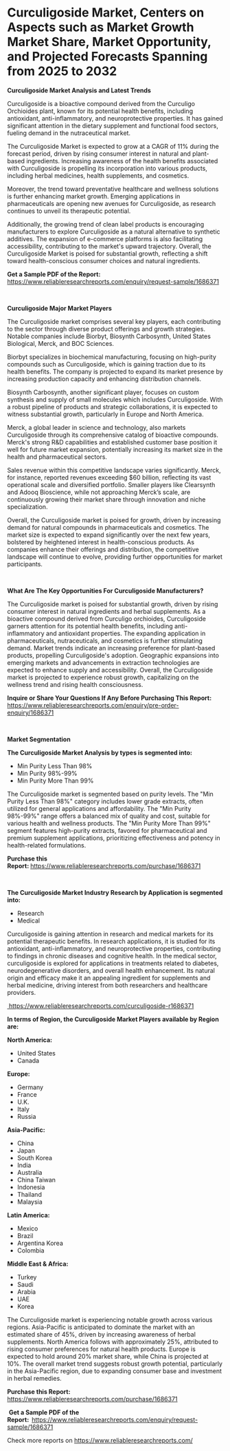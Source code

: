 <p><h1>Curculigoside Market, Centers on Aspects such as Market Growth Market Share, Market Opportunity, and Projected Forecasts Spanning from 2025 to 2032</h1></p><p><strong>Curculigoside Market Analysis and Latest Trends</strong></p>
<p><p>Curculigoside is a bioactive compound derived from the Curculigo Orchioides plant, known for its potential health benefits, including antioxidant, anti-inflammatory, and neuroprotective properties. It has gained significant attention in the dietary supplement and functional food sectors, fueling demand in the nutraceutical market.</p><p>The Curculigoside Market is expected to grow at a CAGR of 11% during the forecast period, driven by rising consumer interest in natural and plant-based ingredients. Increasing awareness of the health benefits associated with Curculigoside is propelling its incorporation into various products, including herbal medicines, health supplements, and cosmetics. </p><p>Moreover, the trend toward preventative healthcare and wellness solutions is further enhancing market growth. Emerging applications in pharmaceuticals are opening new avenues for Curculigoside, as research continues to unveil its therapeutic potential. </p><p>Additionally, the growing trend of clean label products is encouraging manufacturers to explore Curculigoside as a natural alternative to synthetic additives. The expansion of e-commerce platforms is also facilitating accessibility, contributing to the market's upward trajectory. Overall, the Curculigoside Market is poised for substantial growth, reflecting a shift toward health-conscious consumer choices and natural ingredients.</p></p>
<p><strong>Get a Sample PDF of the Report:&nbsp;</strong> <a href="https://www.reliableresearchreports.com/enquiry/request-sample/1686371?utm_campaign=2629&utm_medium=2&utm_source=Github&utm_content=ia&utm_term=26032025&utm_id=curculigoside">https://www.reliableresearchreports.com/enquiry/request-sample/1686371</a></p>
<p>&nbsp;</p>
<p><strong>Curculigoside Major Market Players</strong></p>
<p><p>The Curculigoside market comprises several key players, each contributing to the sector through diverse product offerings and growth strategies. Notable companies include Biorbyt, Biosynth Carbosynth, United States Biological, Merck, and BOC Sciences. </p><p>Biorbyt specializes in biochemical manufacturing, focusing on high-purity compounds such as Curculigoside, which is gaining traction due to its health benefits. The company is projected to expand its market presence by increasing production capacity and enhancing distribution channels.</p><p>Biosynth Carbosynth, another significant player, focuses on custom synthesis and supply of small molecules which includes Curculigoside. With a robust pipeline of products and strategic collaborations, it is expected to witness substantial growth, particularly in Europe and North America.</p><p>Merck, a global leader in science and technology, also markets Curculigoside through its comprehensive catalog of bioactive compounds. Merck's strong R&D capabilities and established customer base position it well for future market expansion, potentially increasing its market size in the health and pharmaceutical sectors.</p><p>Sales revenue within this competitive landscape varies significantly. Merck, for instance, reported revenues exceeding $60 billion, reflecting its vast operational scale and diversified portfolio. Smaller players like Clearsynth and Adooq Bioscience, while not approaching Merck’s scale, are continuously growing their market share through innovation and niche specialization.</p><p>Overall, the Curculigoside market is poised for growth, driven by increasing demand for natural compounds in pharmaceuticals and cosmetics. The market size is expected to expand significantly over the next few years, bolstered by heightened interest in health-conscious products. As companies enhance their offerings and distribution, the competitive landscape will continue to evolve, providing further opportunities for market participants.</p></p>
<p>&nbsp;</p>
<p><strong>What Are The Key Opportunities For Curculigoside Manufacturers?</strong></p>
<p><p>The Curculigoside market is poised for substantial growth, driven by rising consumer interest in natural ingredients and herbal supplements. As a bioactive compound derived from Curculigo orchioides, Curculigoside garners attention for its potential health benefits, including anti-inflammatory and antioxidant properties. The expanding application in pharmaceuticals, nutraceuticals, and cosmetics is further stimulating demand. Market trends indicate an increasing preference for plant-based products, propelling Curculigoside's adoption. Geographic expansions into emerging markets and advancements in extraction technologies are expected to enhance supply and accessibility. Overall, the Curculigoside market is projected to experience robust growth, capitalizing on the wellness trend and rising health consciousness.</p></p>
<p><strong>Inquire or Share Your Questions If Any Before Purchasing This Report:</strong> <a href="https://www.reliableresearchreports.com/enquiry/pre-order-enquiry/1686371?utm_campaign=2629&utm_medium=2&utm_source=Github&utm_content=ia&utm_term=26032025&utm_id=curculigoside">https://www.reliableresearchreports.com/enquiry/pre-order-enquiry/1686371</a></p>
<p>&nbsp;</p>
<p><strong>Market Segmentation</strong></p>
<p><strong>The Curculigoside Market Analysis by types is segmented into:</strong></p>
<p><ul><li>Min Purity Less Than 98%</li><li>Min Purity 98%-99%</li><li>Min Purity More Than 99%</li></ul></p>
<p><p>The Curculigoside market is segmented based on purity levels. The "Min Purity Less Than 98%" category includes lower grade extracts, often utilized for general applications and affordability. The "Min Purity 98%-99%" range offers a balanced mix of quality and cost, suitable for various health and wellness products. The "Min Purity More Than 99%" segment features high-purity extracts, favored for pharmaceutical and premium supplement applications, prioritizing effectiveness and potency in health-related formulations.</p></p>
<p><strong>Purchase this Report:&nbsp;</strong><a href="https://www.reliableresearchreports.com/purchase/1686371?utm_campaign=2629&utm_medium=2&utm_source=Github&utm_content=ia&utm_term=26032025&utm_id=curculigoside">https://www.reliableresearchreports.com/purchase/1686371</a></p>
<p>&nbsp;</p>
<p><strong>The Curculigoside Market Industry Research by Application is segmented into:</strong></p>
<p><ul><li>Research</li><li>Medical</li></ul></p>
<p><p>Curculigoside is gaining attention in research and medical markets for its potential therapeutic benefits. In research applications, it is studied for its antioxidant, anti-inflammatory, and neuroprotective properties, contributing to findings in chronic diseases and cognitive health. In the medical sector, curculigoside is explored for applications in treatments related to diabetes, neurodegenerative disorders, and overall health enhancement. Its natural origin and efficacy make it an appealing ingredient for supplements and herbal medicine, driving interest from both researchers and healthcare providers.</p></p>
<p><a href="https://www.reliableresearchreports.com/curculigoside-r1686371?utm_campaign=2629&utm_medium=2&utm_source=Github&utm_content=ia&utm_term=26032025&utm_id=curculigoside">&nbsp;https://www.reliableresearchreports.com/curculigoside-r1686371</a></p>
<p><strong>In terms of Region, the Curculigoside Market Players available by Region are:</strong></p>
<p>
    <p> <strong> North America: </strong>
        <ul>
            <li>United States</li>
            <li>Canada</li>
        </ul>
        </p> 
    <p> <strong> Europe: </strong>
        <ul>
            <li>Germany</li>
            <li>France</li>
            <li>U.K.</li>
            <li>Italy</li>
            <li>Russia</li>
        </ul>
        </p> 
    <p> <strong> Asia-Pacific: </strong>
        <ul>
            <li>China</li>
            <li>Japan</li>
            <li>South Korea</li>
            <li>India</li>
            <li>Australia</li>
            <li>China Taiwan</li>
            <li>Indonesia</li>
            <li>Thailand</li>
            <li>Malaysia</li>
        </ul>
        </p> 
    <p> <strong> Latin America: </strong>
        <ul>
            <li>Mexico</li>
            <li>Brazil</li>
            <li>Argentina Korea</li>
            <li>Colombia</li>
        </ul>
        </p> 
    <p> <strong> Middle East & Africa: </strong>
        <ul>
            <li>Turkey</li>
            <li>Saudi</li>
            <li>Arabia</li>
            <li>UAE</li>
            <li>Korea</li>
        </ul>
    </p>
    </p>
<p><p>The Curculigoside market is experiencing notable growth across various regions. Asia-Pacific is anticipated to dominate the market with an estimated share of 45%, driven by increasing awareness of herbal supplements. North America follows with approximately 25%, attributed to rising consumer preferences for natural health products. Europe is expected to hold around 20% market share, while China is projected at 10%. The overall market trend suggests robust growth potential, particularly in the Asia-Pacific region, due to expanding consumer base and investment in herbal remedies.</p></p>
<p><strong>Purchase this Report: </strong><a href="https://www.reliableresearchreports.com/purchase/1686371?utm_campaign=2629&utm_medium=2&utm_source=Github&utm_content=ia&utm_term=26032025&utm_id=curculigoside">https://www.reliableresearchreports.com/purchase/1686371</a></p>
<p>&nbsp;<strong>Get a Sample PDF of the Report:&nbsp;&nbsp;</strong><a href="https://www.reliableresearchreports.com/enquiry/request-sample/1686371?utm_campaign=2629&utm_medium=2&utm_source=Github&utm_content=ia&utm_term=26032025&utm_id=curculigoside">https://www.reliableresearchreports.com/enquiry/request-sample/1686371</a></p>
<p><strong></strong></p>
<p>Check more reports on <a href="https://www.reliableresearchreports.com/?utm_campaign=2629&utm_medium=2&utm_source=Github&utm_content=ia&utm_term=26032025&utm_id=curculigoside">https://www.reliableresearchreports.com/</a></p>